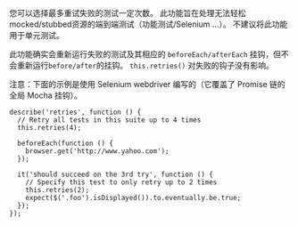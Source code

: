 您可以选择最多重试失败的测试一定次数。 此功能旨在处理无法轻松mocked/stubbed资源的端到端测试（功能测试/Selenium ...）。 不建议将此功能用于单元测试。

此功能确实会重新运行失败的测试及其相应的 `beforeEach/afterEach` 挂钩，但不会重新运行`before/after`的挂钩。 `this.retries()` 对失败的钩子没有影响。

注意：下面的示例是使用 Selenium webdriver 编写的（它覆盖了 Promise 链的全局 Mocha 挂钩）。

```
describe('retries', function () {
  // Retry all tests in this suite up to 4 times
  this.retries(4);

  beforeEach(function () {
    browser.get('http://www.yahoo.com');
  });

  it('should succeed on the 3rd try', function () {
    // Specify this test to only retry up to 2 times
    this.retries(2);
    expect($('.foo').isDisplayed()).to.eventually.be.true;
  });
});
```

